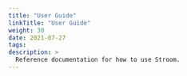 ```yaml
---
title: "User Guide"
linkTitle: "User Guide"
weight: 30
date: 2021-07-27
tags: 
description: >
  Reference documentation for how to use Stroom.
---
```



